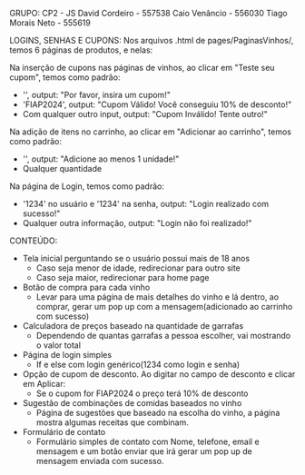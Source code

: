 GRUPO: CP2 - JS
David Cordeiro - 557538
Caio Venâncio - 556030
Tiago Morais Neto - 555619

LOGINS, SENHAS E CUPONS:
Nos arquivos .html de pages/PaginasVinhos/, temos 6 páginas de produtos, e nelas:

Na inserção de cupons nas páginas de vinhos, ao clicar em  "Teste seu cupom", temos como padrão:
- '', output: "Por favor, insira um cupom!"
- 'FIAP2024', output: "Cupom Válido! Você conseguiu 10% de desconto!"
- Com qualquer outro input, output: "Cupom Inválido! Tente outro!"

Na adição de itens no carrinho, ao clicar em  "Adicionar ao carrinho", temos como padrão:
- '', output: "Adicione ao menos 1 unidade!"
- Qualquer quantidade

Na página de Login, temos como padrão:
- '1234' no usuário e '1234' na senha, output: "Login realizado com sucesso!"
- Qualquer outra informação, output: "Login não foi realizado!"

CONTEÚDO:
- Tela inicial perguntando se o usuário possui mais de 18 anos
    - Caso seja menor de idade, redirecionar para outro site
    - Caso seja maior, redirecionar para home page
- Botão de compra para cada vinho
    - Levar para uma página de mais detalhes do vinho e lá dentro, ao comprar, gerar um pop up com a mensagem(adicionado ao carrinho com sucesso)
- Calculadora de preços baseado na quantidade de garrafas
    - Dependendo de quantas garrafas a pessoa escolher, vai mostrando o valor total
- Página de login simples
    - If e else com login genérico(1234 como login e senha)
- Opção de cupom de desconto. Ao digitar no campo de desconto e clicar em Aplicar:
    - Se o cupom for FIAP2024 o preço terá 10% de desconto
- Sugestão de combinações de comidas baseados no vinho
    - Página de sugestões que baseado na escolha do vinho, a página mostra algumas receitas que combinam.
- Formulário de contato
    - Formulário simples de contato com Nome, telefone, email e mensagem e um botão enviar que irá gerar um pop up de mensagem enviada com sucesso.